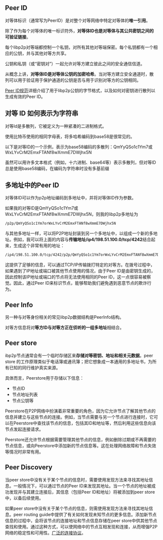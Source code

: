 ## Peer ID 

对等体标识（通常写为PeerID）是对整个对等网络中特定对等体的**唯一引用**。

除了作为每个对等体的唯一标识符外，**对等体ID也是对等体与其公共密钥之间的可验证链接**。

每个libp2p对等端都控制一个私钥，对所有其他对等端保密。每个私钥都有一个相应的公钥，并与其他对等方共享。

公钥和私钥（或“密钥对”）一起允许对等方建立彼此之间的安全通信信道。

从概念上讲，**对等体ID是对等体公钥的加密哈希**。当对等方建立安全通道时，散列可以用于验证用于保护通道的公钥是否与用于识别对等方的公钥相同。

[Peer ID规范](https://github.com/libp2p/specs/blob/master/peer-ids/peer-ids.md)详细介绍了用于libp2p公钥的字节格式，以及如何对密钥进行散列以生成有效的Peer ID。



## 对等 ID 如何表示为字符串

对等Id是多散列，它被定义为一种紧凑的二进制格式。

使用比特币使用的相同字母表，将多哈希编码到base58是很常见的。

以下是对等ID的一个示例，表示为base58编码的多散列：QmYyQSo1c1Ym7或WxLYvCrM2EmxFTANf8wXmmE7DWjhx5N

虽然可以用许多文本格式（例如，十六进制、base64等）表示多散列，但对等ID总是使用base58编码，在编码为字符串时没有多基前缀

## 多地址中的Peer ID

对等体ID可以作为p2p地址编码到多地址中，并将对等体ID作为参数。

如果我的对等ID是QmYyQSo1c1Ym7或WxLYvCrM2EmxFTANf8wXmmE7DWjhx5N，则我的libp2p多地址为

```markdown
/p2p/QmYyQSo1c1Ym7orWxLYvCrM2EmxFTANf8wXmmE7DWjhx5N
```

与其他多地址一样，可以将P2P地址封装到另一个多地址中，以组成一个新的多地址。例如，我可以将上面的内容与**传输地址/ip4/198.51.100.0/tcp/4242**结合起来，生成这个非常有用的地址：

```markdown
/ip4/198.51.100.0/tcp/4242/p2p/QmYyQSo1c1Ym7orWxLYvCrM2EmxFTANf8wXmmE7DWjhx5N
```

这提供了足够的信息，可以通过TCP/IP传输拨打特定的对等方。在拨号过程中，如果遇到了IP地址或端口被其他节点使用的情况，由于Peer ID是由密钥生成的，因此控制该IP地址或端口的节点将无法使用相同的Peer ID，这一点很容易被察觉。因此，通过Peer ID来标识节点，能够帮助我们避免遇到恶意节点的欺诈行为。

## Peer Info

另一种与对等身份相关的常见libp2p数据结构是PeerInfo结构。

对等方信息将对**等方ID与对等方正在侦听的一组多地址**相结合。

## Peer store

ibp2p节点通常会有一个临时存储区来**存储对等密钥、地址和相关元数据**。peer store 的工作原理类似于电话簿或通讯簿；把它想象成一本通用的多地址书，为所有已知的同行维护真实来源。

具体而言，Peerstore用于存储以下信息：

- 节点ID
- 节点地址列表
- 节点公钥等

Peerstore在P2P网络中扮演着非常重要的角色，因为它允许节点了解其他节点的信息并建立与这些节点的连接。例如，当节点需要与另一个节点进行连接时，它可以在Peerstore中查找该节点的信息，包括其ID和地址等，然后利用这些信息向该节点发起连接请求。

Peerstore还允许节点根据需要管理其他节点的信息，例如删除过期或不再需要的节点信息，或向Peerstore中添加新的节点信息等。这在处理网络故障和节点失效等情况时非常有用。

## Peer Discovery

当peer store中没有关于某个节点的信息时，需要使用发现方法来寻找其地址信息。一般情况下，可以通过节点的Peer ID来发现其地址。当一个节点的地址被成功发现并与其建立连接后，其信息（包括Peer ID和地址）将被添加到peer store中，以备后续使用。

如果peer store中没有关于某个节点的信息，则需使用发现方法来寻找其地址信息。peer routing guide中提供了有关如何发现未知节点的更多信息。添加新节点信息的过程中，会将该节点的连接地址和节点信息存储在peer store中供其他节点查找和使用。通过这种方式，可以使网络中的节点互相发现和连接，从而增强P2P网络的稳定性和可用性。[广泛的连接协议](https://connectivity.libp2p.io/)。
